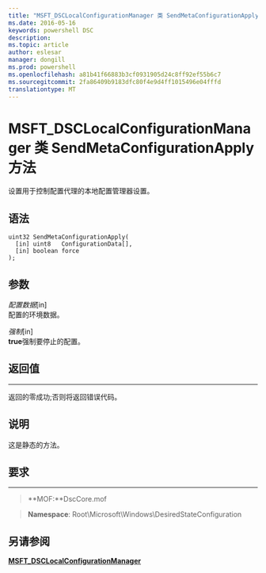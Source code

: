 ```yaml
---
title: "MSFT_DSCLocalConfigurationManager 类 SendMetaConfigurationApply 方法"
ms.date: 2016-05-16
keywords: powershell DSC
description: 
ms.topic: article
author: eslesar
manager: dongill
ms.prod: powershell
ms.openlocfilehash: a81b41f66883b3cf0931905d24c8ff92ef55b6c7
ms.sourcegitcommit: 2fa86409b9183dfc80f4e9d4ff1015496e04fffd
translationtype: MT
---
```

# MSFT_DSCLocalConfigurationManager 类 SendMetaConfigurationApply 方法

设置用于控制配置代理的本地配置管理器设置。

语法
------

```mof
uint32 SendMetaConfigurationApply(
  [in] uint8   ConfigurationData[],
  [in] boolean force
);
```

参数
----------

*配置数据*\[in\]  
配置的环境数据。

*强制*\[in\]  
**true**强制要停止的配置。

## 返回值
------------

返回的零成功;否则将返回错误代码。

## 说明

这是静态的方法。

## 要求
------------
>**MOF:**DscCore.mof

>**Namespace**: Root\Microsoft\Windows\DesiredStateConfiguration


## 另请参阅


[**MSFT_DSCLocalConfigurationManager**](msft-dsclocalconfigurationmanager.md)


 

 



